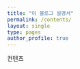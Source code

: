 ```yaml
---
title: "이 블로그 설명서"
permalink: /contents/
layout: single
type: pages
author_profile: true
---
```


컨텐츠
